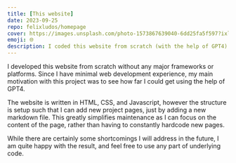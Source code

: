 ```yaml
---
title: [This website]
date: 2023-09-25
repo: felixludos/homepage
cover: https://images.unsplash.com/photo-1573867639040-6dd25fa5f597?ixlib=rb-4.0.3&ixid=M3wxMjA3fDB8MHxwaG90by1wYWdlfHx8fGVufDB8fHx8fA%3D%3D&auto=format&fit=crop&w=1440&q=80
emoji: 🌐
description: I coded this website from scratch (with the help of GPT4)
---
```


I developed this website from scratch without any major frameworks or platforms. Since I have minimal web development experience, my main motivation with this project was to see how far I could get using the help of GPT4.

The website is written in HTML, CSS, and Javascript, however the structure is setup such that I can add new project pages, just by adding a new markdown file. This greatly simplifies maintenance as I can focus on the content of the page, rather than having to constantly hardcode new pages.

While there are certainly some shortcomings I will address in the future, I am quite happy with the result, and feel free to use any part of underlying code.


